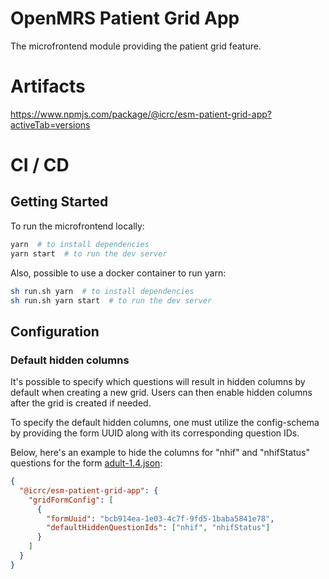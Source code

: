 # OpenMRS Patient Grid App

The microfrontend module providing the patient grid feature.

# Artifacts
https://www.npmjs.com/package/@icrc/esm-patient-grid-app?activeTab=versions

# CI / CD


## Getting Started

To run the microfrontend locally:

```sh
yarn  # to install dependencies
yarn start  # to run the dev server
```
Also, possible to use a docker container to run yarn:


```sh
sh run.sh yarn  # to install dependencies
sh run.sh yarn start  # to run the dev server
```

## Configuration
### Default hidden columns
It's possible to specify which questions will result in hidden columns by default when creating a new grid. Users can then enable hidden columns after the grid is created if needed.

To specify the default hidden columns, one must utilize the config-schema by providing the form UUID along with its corresponding question IDs.

Below, here's an example to hide the columns for "nhif" and "nhifStatus" questions for the form [adult-1.4.json](https://github.com/openmrs/openmrs-ngx-formentry/blob/main/src/app/adult-1.4.json):

```json
{
  "@icrc/esm-patient-grid-app": {
    "gridFormConfig": [
      {
        "formUuid": "bcb914ea-1e03-4c7f-9fd5-1baba5841e78",
        "defaultHiddenQuestionIds": ["nhif", "nhifStatus"]
      }
    ]
  }
}
```
